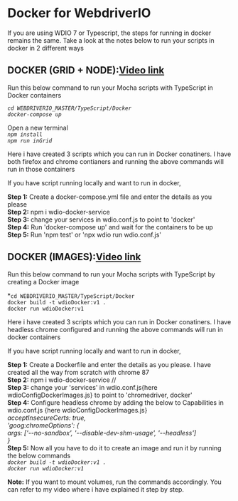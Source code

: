# Docker for WebdriverIO
If you are using WDIO 7 or Typescript, the steps for running in docker remains the same. 
Take a look at the notes below to run your scripts in docker in 2 different ways<br>

## DOCKER (GRID + NODE):[Video link](https://youtu.be/NDt4alzH5E0)

   Run this below command to run your Mocha scripts with TypeScript in Docker containers<br>

   *`cd WEBDRIVERIO_MASTER/TypeScript/Docker`*<br>
   *`docker-compose up`*<br>

   Open a new terminal<br>
   *`npm install`*<br>
   *`npm run inGrid`*<br>

   Here i have created 3 scripts which you can run in Docker conatiners.
   I have both firefox and chrome contianers and running the above commands 
   will run in those containers<br>

   If you have script running locally and want to run in docker,<br>

   **Step 1:** Create a docker-compose.yml file and enter the details as you please<br>
   **Step 2:** npm i wdio-docker-service<br>
   **Step 3:** change your services in wdio.conf.js to point to 'docker'<br>
   **Step 4:** Run 'docker-compose up' and wait for the containers to be up<br>
   **Step 5:** Run 'npm test' or 'npx wdio run wdio.conf.js'<br>

## DOCKER (IMAGES):[Video link](https://youtu.be/Yjg476fg1l0)

   Run this below command to run your Mocha scripts with TypeScript by creating a Docker image<br>

   *`cd WEBDRIVERIO_MASTER/TypeScript/Docker`<br>
    `docker build -t wdioDocker:v1 .`    <br>
    `docker run wdioDocker:v1`<br>

   Here i have created 3 scripts which you can run in Docker conatiners.
   I have headless chrome configured and running the above commands 
   will run in docker containers<br>

   If you have script running locally and want to run in docker,<br>

   **Step 1:** Create a Dockerfile and enter the details as you please. I have created all the way from scratch with chrome 87<br>
   **Step 2:** npm i wdio-docker-service //<br>
   **Step 3:** change your 'services' in wdio.conf.js{here wdioConfigDockerImages.js} to point to 'chromedriver, docker'<br>
   **Step 4:** Configure headless chrome by adding the below to Capabilities in wdio.conf.js {here wdioConfigDockerImages.js}<br>
     *acceptInsecureCerts: true,<br>
            'goog:chromeOptions': {<br>
                args: ['--no-sandbox', '--disable-dev-shm-usage', '--headless']<br>
            }  <br>*
   **Step 5:** Now all you have to do it to create an image and run it by running the below commands <br>
    *`docker build -t wdioDocker:v1 .`    <br>
     `docker run wdioDocker:v1`<br>*
    
   **Note:** If you want to mount volumes, run the commands accordingly. You can refer to my video where i have explained it step by step.
